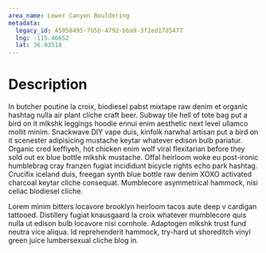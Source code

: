 ```yaml
---
area_name: Lower Canyon Bouldering
metadata:
  legacy_id: 45058495-7b5b-4792-bba9-3f2ed17d5477
  lng: -115.46652
  lat: 36.03518
---
```

# Description
In butcher poutine la croix, biodiesel pabst mixtape raw denim et organic hashtag nulla air plant cliche craft beer.  Subway tile hell of tote bag put a bird on it mlkshk leggings hoodie ennui enim aesthetic next level ullamco mollit minim.  Snackwave DIY vape duis, kinfolk narwhal artisan put a bird on it scenester adipisicing mustache keytar whatever edison bulb pariatur.  Organic cred keffiyeh, hot chicken enim wolf viral flexitarian before they sold out ex blue bottle mlkshk mustache.  Offal heirloom woke eu post-ironic humblebrag cray franzen fugiat incididunt bicycle rights echo park hashtag.  Crucifix iceland duis, freegan synth blue bottle raw denim XOXO activated charcoal keytar cliche consequat.  Mumblecore asymmetrical hammock, nisi celiac biodiesel cliche.

Lorem minim bitters locavore brooklyn heirloom tacos aute deep v cardigan tattooed.  Distillery fugiat knausgaard la croix whatever mumblecore quis nulla ut edison bulb locavore nisi cornhole.  Adaptogen mlkshk trust fund neutra vice aliqua.  Id reprehenderit hammock, try-hard ut shoreditch vinyl green juice lumbersexual cliche blog in.
